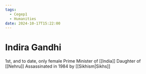 ```yaml
---
tags:
  - Cegep1
  - Humanities
date: 2024-10-17T15:22:00
---
```


# Indira Gandhi

1st, and to date, only female Prime Minister of [[India]]
Daughter of [[Nehru]]
Assassinated in 1984 by [[Sikhism|Sikhs]]